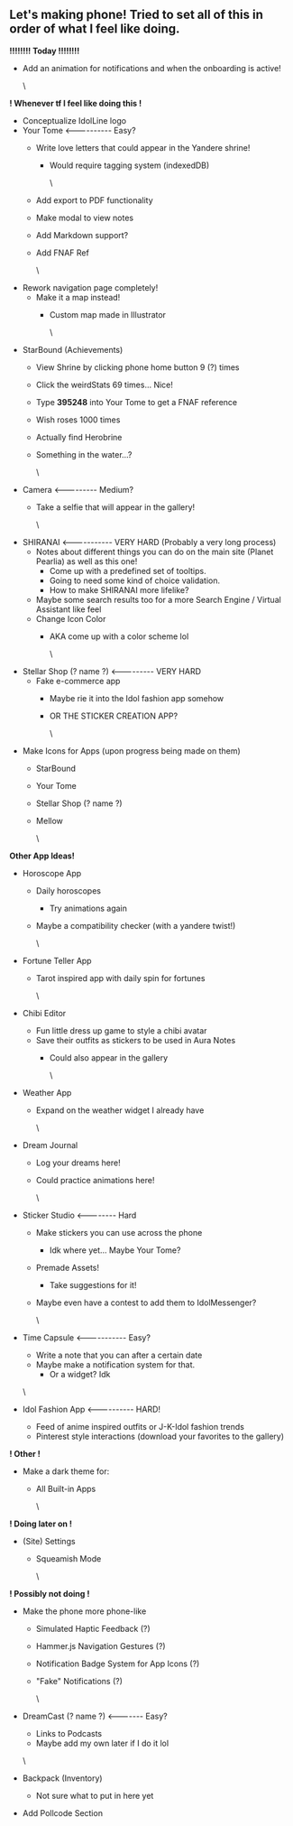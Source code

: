 ## **Let's making phone! Tried to set all of this in order of what I feel like doing.**

**!!!!!!!! Today !!!!!!!!**

* Add an animation for notifications and when the onboarding is active!

  \

**! Whenever tf I feel like doing this !**

* Conceptualize IdolLine logo
* Your Tome <---------- Easy?
  * Write love letters that could appear in the Yandere shrine!
    * Would require tagging system (indexedDB)

      \
  * Add export to PDF functionality
  * Make modal to view notes
  * Add Markdown support?
  * Add FNAF Ref

    \
* Rework navigation page completely!
  * Make it a map instead!
    * Custom map made in Illustrator

      \
* StarBound (Achievements)
  * View Shrine by clicking phone home button 9 (?) times
  * Click the weirdStats 69 times... Nice!
  * Type **395248** into Your Tome to get a FNAF reference
  * Wish roses 1000 times
  * Actually find Herobrine
  * Something in the water…?

    \
* Camera <--------- Medium?
  * Take a selfie that will appear in the gallery!

    \
* SHIRANAI <----------- VERY HARD (Probably a very long process)
  * Notes about different things you can do on the main site (Planet Pearlia) as well as this one!
    * Come up with a predefined set of tooltips.
    * Going to need some kind of choice validation.
    * How to make SHIRANAI more lifelike?
  * Maybe some search results too for a more Search Engine / Virtual Assistant like feel
  * Change Icon Color
    * AKA come up with a color scheme lol

      \
* Stellar Shop (? name ?) <--------- VERY HARD
  * Fake e-commerce app
    * Maybe rie it into the Idol fashion app somehow
    * OR THE STICKER CREATION APP?

      \
* Make Icons for Apps (upon progress being made on them)
  * StarBound
  * Your Tome
  * Stellar Shop (? name ?)
  * Mellow

    \

**Other App Ideas!**

* Horoscope App
  * Daily horoscopes
    * Try animations again
  * Maybe a compatibility checker (with a yandere twist!)

    \
* Fortune Teller App
  * Tarot inspired app with daily spin for fortunes

    \
* Chibi Editor
  * Fun little dress up game to style a chibi avatar
  * Save their outfits as stickers to be used in Aura Notes
    * Could also appear in the gallery

      \
* Weather App
  * Expand on the weather widget I already have

    \
* Dream Journal
  * Log your dreams here!
  * Could practice animations here!

    \
* Sticker Studio <-------- Hard
  * Make stickers you can use across the phone
    * Idk where yet… Maybe Your Tome?
  * Premade Assets!
    * Take suggestions for it!
  * Maybe even have a contest to add them to IdolMessenger?

    \
* Time Capsule <----------- Easy?
  * Write a note that you can after a certain date
  * Maybe make a notification system for that.
    * Or a widget? Idk

  \
* Idol Fashion App <---------- HARD!
  * Feed of anime inspired outfits or J-K-Idol fashion trends
  * Pinterest style interactions (download your favorites to the gallery)

**! Other !**

* Make a dark theme for:
  * All Built-in Apps

    \

**! Doing later on !**

* (Site) Settings
  * Squeamish Mode

    \

**! Possibly not doing !**

* Make the phone more phone-like
  * Simulated Haptic Feedback (?)
  * Hammer.js Navigation Gestures (?)
  * Notification Badge System for App Icons (?)
  * "Fake" Notifications (?)

    \
* DreamCast (? name ?) <------- Easy?
  * Links to Podcasts
  * Maybe add my own later if I do it lol

  \
* Backpack (Inventory)
  * Not sure what to put in here yet
* Add Pollcode Section


